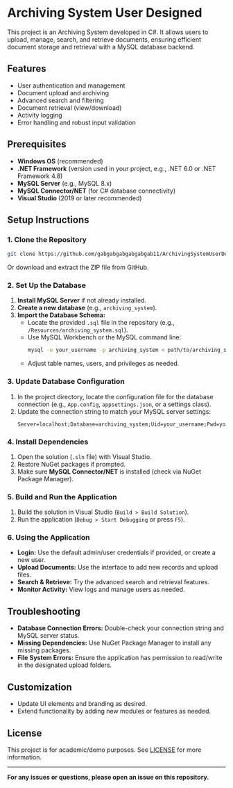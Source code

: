# Archiving System User Designed

This project is an Archiving System developed in C#. It allows users to upload, manage, search, and retrieve documents, ensuring efficient document storage and retrieval with a MySQL database backend.

## Features

- User authentication and management
- Document upload and archiving
- Advanced search and filtering
- Document retrieval (view/download)
- Activity logging
- Error handling and robust input validation

## Prerequisites

- **Windows OS** (recommended)
- **.NET Framework** (version used in your project, e.g., .NET 6.0 or .NET Framework 4.8)
- **MySQL Server** (e.g., MySQL 8.x)
- **MySQL Connector/NET** (for C# database connectivity)
- **Visual Studio** (2019 or later recommended)

## Setup Instructions

### 1. Clone the Repository

```bash
git clone https://github.com/gabgabgabgabgabgab11/ArchivingSystemUserDesigned.git
```

Or download and extract the ZIP file from GitHub.

### 2. Set Up the Database

1. **Install MySQL Server** if not already installed.
2. **Create a new database** (e.g., `archiving_system`).
3. **Import the Database Schema:**
   - Locate the provided `.sql` file in the repository (e.g., `/Resources/archiving_system.sql`).
   - Use MySQL Workbench or the MySQL command line:
     ```bash
     mysql -u your_username -p archiving_system < path/to/archiving_system.sql
     ```
   - Adjust table names, users, and privileges as needed.

### 3. Update Database Configuration

1. In the project directory, locate the configuration file for the database connection (e.g., `App.config`, `appsettings.json`, or a settings class).
2. Update the connection string to match your MySQL server settings:
    ```
    Server=localhost;Database=archiving_system;Uid=your_username;Pwd=your_password;
    ```

### 4. Install Dependencies

1. Open the solution (`.sln` file) with Visual Studio.
2. Restore NuGet packages if prompted.
3. Make sure **MySQL Connector/NET** is installed (check via NuGet Package Manager).

### 5. Build and Run the Application

1. Build the solution in Visual Studio (`Build > Build Solution`).
2. Run the application (`Debug > Start Debugging` or press `F5`).

### 6. Using the Application

- **Login:** Use the default admin/user credentials if provided, or create a new user.
- **Upload Documents:** Use the interface to add new records and upload files.
- **Search & Retrieve:** Try the advanced search and retrieval features.
- **Monitor Activity:** View logs and manage users as needed.

## Troubleshooting

- **Database Connection Errors:** Double-check your connection string and MySQL server status.
- **Missing Dependencies:** Use NuGet Package Manager to install any missing packages.
- **File System Errors:** Ensure the application has permission to read/write in the designated upload folders.

## Customization

- Update UI elements and branding as desired.
- Extend functionality by adding new modules or features as needed.

## License

This project is for academic/demo purposes. See [LICENSE](LICENSE) for more information.

---

**For any issues or questions, please open an issue on this repository.**
